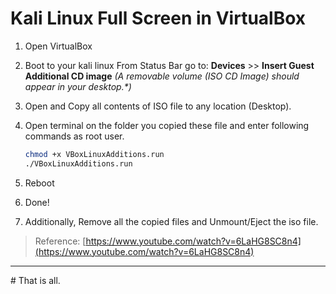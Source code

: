 # Kali Linux Full Screen in VirtualBox

1. Open VirtualBox
2. Boot to your kali linux
    From Status Bar go to: **Devices** >> **Insert Guest Additional CD image**
    _(A removable volume (ISO CD Image) should appear in your desktop.*)_
3. Open and Copy all contents of ISO file to any location (Desktop).
4. Open terminal on the folder you copied these file and enter following commands as root user.

   ```sh
   chmod +x VBoxLinuxAdditions.run
   ./VBoxLinuxAdditions.run
   ```

5. Reboot
6. Done!
7. Additionally, Remove all the copied files and Unmount/Eject the iso file.

> Reference: [https://www.youtube.com/watch?v=6LaHG8SC8n4](https://www.youtube.com/watch?v=6LaHG8SC8n4)

---
\# That is all.
